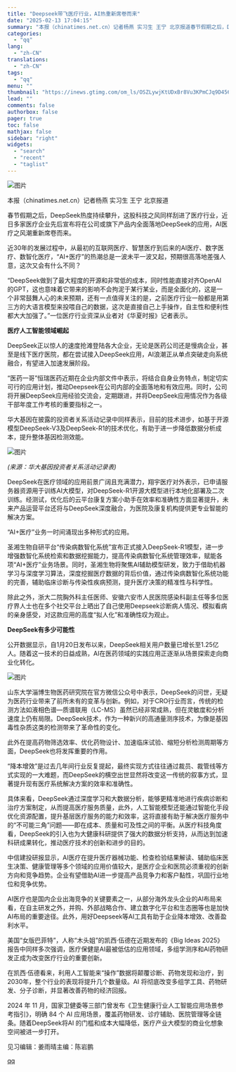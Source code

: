 ```yaml
---
title: "Deepseek带飞医疗行业，AI热重新席卷而来"
date: "2025-02-13 17:04:15"
summary: "本报（chinatimes.net.cn）记者杨燕 实习生 王宁 北京报道春节假期之后，DeepSe..."
categories:
  - "qq"
lang:
  - "zh-CN"
translations:
  - "zh-CN"
tags:
  - "qq"
menu: ""
thumbnail: "https://inews.gtimg.com/om_ls/OSZLywjKtUDxBr8Vu3KPmCJq9D456qjQHIGjM7X6rfhsQAA_640360/0"
lead: ""
comments: false
authorbox: false
pager: true
toc: false
mathjax: false
sidebar: "right"
widgets:
  - "search"
  - "recent"
  - "taglist"
---
```


![图片](https://inews.gtimg.com/om_bt/OGZuYB6xpKACHZNU_iR4BlR0b3mGoZYY0tMWkThsNYy_MAA/641)

本报（chinatimes.net.cn）记者杨燕 实习生 王宁 北京报道

春节假期之后，DeepSeek热度持续攀升，这股科技之风同样刮进了医疗行业，近日多家医疗企业先后宣布将在公司或旗下产品内全面落地DeepSeek的应用，AI医疗之风潮重新席卷而来。

近30年的发展过程中，从最初的互联网医疗、智慧医疗到后来的AI医疗、数字医疗、数智化医疗，“AI+医疗”的热潮总是一波未平一波又起，预期很高落地差强人意，这次又会有什么不同？

“DeepSeek做到了最大程度的开源和非常低的成本，同时性能直接对齐OpenAI 的GPT，这也意味着它带来的影响不会拘泥于某行某业，而是全面化的，这是一个非常鼓舞人心的未来预期，还有一点值得关注的是，之前医疗行业一般都是用第三方的大语言模型来投喂自己的数据，这次是直接自己上手操作，自主性和便利性都大大加强了。”一位医疗行业资深从业者对《华夏时报》记者表示。

**医疗人工智能领域崛起**

DeepSeek正以惊人的速度抢滩登陆各大企业，无论是医药公司还是慢病企业，甚至是线下医疗医院，都在尝试接入DeepSeek应用，AI浪潮正从单点突破走向系统融合，有望进入加速发展阶段。

“医药一哥”恒瑞医药近期在企业内部文件中表示，将结合自身业务特点，制定切实可行的应用计划，推动Deepseek在公司内部的全面落地和有效应用。同时，公司将开展DeepSeek应用经验交流会，定期跟进，并将DeepSeek应用情况作为各级干部年度工作考核的重要指标之一。

华大基因在披露的投资者关系活动记录中同样表示，目前的技术进步，如基于开源模型DeepSeek-V3及DeepSeek-R1的技术优化，有助于进一步降低数据分析成本，提升整体基因检测效能。

![图片](https://inews.gtimg.com/om_bt/Oayu0VB-Tau4njJxSrBcgq6kGd5Q7DV050-Shajld3o5QAA/641)

*(来源：华大基因投资者关系活动记录表)*

DeepSeek在医疗领域的应用前景广阔且充满潜力，翔宇医疗对外表示，已申请服务器资源用于训练AI大模型，对DeepSeek-R1开源大模型进行本地化部署及二次训练。经测试，优化后的云平台康复方案小助手在效率和准确性方面显著提升，未来产品运营平台还将与DeepSeek深度融合，为医院及康复机构提供更专业智能的解决方案。

“AI+医疗”业务一时间涌现出多种形式的应用。

圣湘生物自研平台“传染病数智化系统”宣布正式接入DeepSeek-R1模型，进一步增强数智化系统检索和数据挖掘能力，提高传染病数智化系统管理效率，赋能各项“AI+医疗”业务场景。同时，圣湘生物将聚焦AI辅助模型研发，致力于借助机器学习与深度学习算法，深度挖掘医疗数据的背后价值，通过传染病数智化系统功能的完善，辅助临床诊断与传染性疾病预测，提升医疗决策的精准性与科学性。

除此之外，浙大二院胸外科主任医师、安徽六安市人民医院感染科副主任等多位医疗界人士也在多个社交平台上晒出了自己使用Deepseek诊断病人情况、模拟看病的亲身感受，对这款应用的高度“拟人化”和准确性叹为观止。

**DeepSeek有多少可能性**

公开数据显示，自1月20日发布以来，DeepSeek相关用户数量已增长至1.25亿人。随着这一技术的日益成熟，AI在医药领域的实践应用正逐渐从场景探索走向商业化转化。

![图片](https://inews.gtimg.com/om_bt/Ok6iOlyACk5BlUqYwfzucGL2csp6778erGwQERX7VXRKUAA/641)

山东大学淄博生物医药研究院在官方微信公众号中表示，DeepSeek的问世，无疑为医药行业带来了前所未有的变革与创新。例如，对于CRO行业而言，传统的检测方法如液相色谱—质谱联用（LC-MS）虽然已经非常成熟，但在灵敏度和分析速度上仍有局限。DeepSeek技术，作为一种新兴的高通量测序技术，为像是基因毒性杂质这类的检测带来了革命性的变化。

此外在提高药物筛选效率、优化药物设计、加速临床试验、缩短分析检测周期等方面，DeepSeek也将发挥重要的作用。

“降本增效”是过去几年间行业反复提起，最终实现方式往往通过裁员、裁管线等方式实现的一大难题，而DeepSeek的横空出世显然将改变这一传统的叙事方式，显著提升现有医疗系统解决方案的效率和准确性。

具体来看，DeepSeek通过深度学习和大数据分析，能够更精准地进行疾病诊断和治疗方案制定，从而提高医疗服务质量，此外，人工智能模型还能通过智能化手段优化资源配置，提升基层医疗服务的能力和效率，这将直接有助于解决医疗服务中的“不可能三角”问题——即在成本、质量和可及性之间的平衡。从医疗科技角度看，DeepSeek的引入也为大健康科研提供了强大的数据分析支持，从而达到加速科研成果转化，推动医疗技术的创新和进步的目的。

中信建投研报显示，AI医疗在提升医疗器械功能、检查检验结果解读、辅助临床医生决策、健康管理等多个领域的应用价值较大，是医疗企业和医院必须重视的创新方向和竞争趋势。企业有望借助AI进一步提高产品竞争力和客户黏性，巩固行业地位和竞争优势。

AI医疗也是国内企业出海竞争的关键要素之一，从部分海外龙头企业的AI布局来看，在自主研发之外，并购、外部战略合作、建立数字化平台和生态圈等也是加快AI布局的重要途径。此外，用好Deepseek等AI工具有助于企业降本增效、改善盈利水平。

美国“女版巴菲特”，人称“木头姐”的凯西·伍德在近期发布的《Big Ideas 2025》报告中同样多次强调，医疗保健是AI最被低估的应用领域，多组学测序和AI药物研发正成为改变医疗行业的重要创新。

在凯西·伍德看来，利用人工智能来“操作”数据将颠覆诊断、药物发现和治疗，到2030年，整个行业的表现将提升几个数量级。AI 将彻底改变多组学工具、药物研发、分子诊断，并显著改善药物的经济回报。

2024 年 11 月，国家卫健委等三部门曾发布《卫生健康行业人工智能应用场景参考指引》，明确 84 个 AI 应用场景，覆盖药物研发、诊疗辅助、医院管理等全链条。随着DeepSeek将AI 的门槛和成本大幅降低，医疗产业大模型的商业化想象空间被进一步打开。

见习编辑：姜雨晴主编：陈岩鹏

[qq](https://new.qq.com/rain/a/20250213A068AK00)
